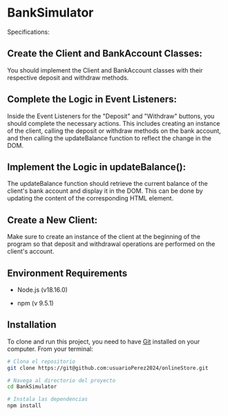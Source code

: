 # BankSimulator

Specifications:
## Create the Client and BankAccount Classes: 
You should implement the Client and BankAccount classes with their respective deposit and withdraw methods.

## Complete the Logic in Event Listeners:
 Inside the Event Listeners for the "Deposit" and "Withdraw" buttons, you should complete the necessary actions. This includes creating an instance of the client, calling the deposit or withdraw methods on the bank account, and then calling the updateBalance function to reflect the change in the DOM.

## Implement the Logic in updateBalance(): 
The updateBalance function should retrieve the current balance of the client's bank account and display it in the DOM. This can be done by updating the content of the corresponding HTML element.

## Create a New Client:
 Make sure to create an instance of the client at the beginning of the program so that deposit and withdrawal operations are performed on the client's account.
 
## Environment Requirements

- Node.js (v18.16.0)

- npm (v 9.5.1)

## Installation

To clone and run this project, you need to have [Git](https://git-scm.com) installed on your computer. From your terminal:

```bash
# Clona el repositorio
git clone https://git@github.com:usuarioPerez2024/onlineStore.git

# Navega al directorio del proyecto
cd BankSimulator

# Instala las dependencias
npm install
